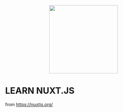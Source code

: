 <h1 align="center">
  <img width=221 src="https://nuxtjs.org/design-kit/colored-text.svg">
</h1>

# LEARN NUXT.JS
from https://nuxtjs.org/